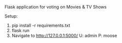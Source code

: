 Flask application for voting on Movies & TV Shows

Setup:
1. pip install -r requirements.txt
2. flask run
3. Navigate to http://127.0.0.1:5000/ U: admin P: moose